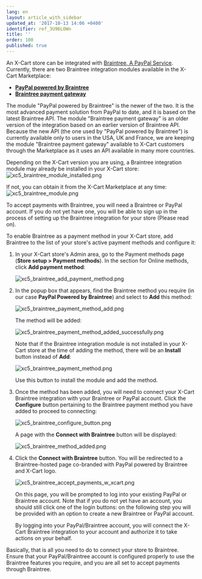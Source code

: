 ```yaml
---
lang: en
layout: article_with_sidebar
updated_at: '2017-10-13 14:06 +0400'
identifier: ref_3U96LOWn
title: ''
order: 100
published: true
---
```

An X-Cart store can be integrated with [Braintree, A PayPal Service](https://www.braintreepayments.com/). Currently, there are two Braintree integration modules available in the X-Cart Marketplace:
   
   * **[PayPal powered by Braintree](https://market.x-cart.com/addons/paypal-powered-by-braintree.html)** 
   * **[Braintree payment gateway](https://market.x-cart.com/addons/braintree-for-xcart5.html)**

The module "PayPal powered by Braintree" is the newer of the two. It is the most advanced payment solution from PayPal to date, and it is based on the latest Braintree API. 
The module "Braintree payment gateway" is an older version of the integration based on an earlier version of Braintree API. 
Because the new API (the one used by "PayPal powered by Braintree") is currently available only to users in the USA, UK and France, we are keeping the module "Braintree payment gateway" available to X-Cart customers through the Marketplace as it uses an API available in many more countries. 

Depending on the X-Cart version you are using, a Braintree integration module may already be installed in your X-Cart store:
![xc5_braintree_module_installed.png]({{site.baseurl}}/attachments/ref_3U96LOWn/xc5_braintree_module_installed.png)

If not, you can obtain it from the X-Cart Marketplace at any time:
![xc5_braintree_module.png]({{site.baseurl}}/attachments/ref_3U96LOWn/xc5_braintree_module.png)

To accept payments with Braintree, you will need a Braintree or PayPal account. If you do not yet have one, you will be able to sign up in the process of setting up the Braintree integration for your store (Please read on).

To enable Braintree as a payment method in your X-Cart store, add Braintree to the list of your store's active payment methods and configure it:

   1. In your X-Cart store's Admin area, go to the Payment methods page (**Store setup > Payment methods**). In the section for Online methods, click **Add payment method**:
        
      ![xc5_braintree_add_payment_method.png]({{site.baseurl}}/attachments/ref_3U96LOWn/xc5_braintree_add_payment_method.png)

   2. In the popup box that appears, find the Braintree method you require (in our case **PayPal Powered by Braintree**) and select to **Add** this method:

      ![xc5_braintree_payment_method_add.png]({{site.baseurl}}/attachments/ref_3U96LOWn/xc5_braintree_payment_method_add.png)
 
      The method will be added:
     
      ![xc5_braintree_payment_method_added_successfully.png]({{site.baseurl}}/attachments/ref_3U96LOWn/xc5_braintree_payment_method_added_successfully.png)

      Note that if the Braintree integration module is not installed in your X-Cart store at the time of adding the method, there will be an **Install** button instead of **Add**: 
        
      ![xc5_braintree_payment_method.png]({{site.baseurl}}/attachments/ref_3U96LOWn/xc5_braintree_payment_method.png)
        
      Use this button to install the module and add the method.
        
   3. Once the method has been added, you will need to connect your X-Cart Braintree integration with your Braintree or PayPal account. Click the **Configure** button pertaining to the Braintree payment method you have added to proceed to connecting:
    
      ![xc5_braintree_configure_button.png]({{site.baseurl}}/attachments/ref_3U96LOWn/xc5_braintree_configure_button.png)
         
      A page with the **Connect with Braintree** button will be displayed:
       
      ![xc5_braintree_method_added.png]({{site.baseurl}}/attachments/ref_3U96LOWn/xc5_braintree_method_added.png)

   4. Click the **Connect with Braintree** button. You will be redirected to a Braintree-hosted page co-branded with PayPal powered by Braintree and X-Cart logo. 
   
      ![xc5_braintree_accept_payments_w_xcart.png]({{site.baseurl}}/attachments/ref_3U96LOWn/xc5_braintree_accept_payments_w_xcart.png)

      On this page, you will be prompted to log into your existing PayPal or Braintree account. Note that if you do not yet have an account, you should still click one of the login buttons: on the following step you will be provided with an option to create a new Braintree or PayPal account.
      
      By logging into your PayPal/Braintree account, you will connect the X-Cart Braintree integration to your account and authorize it to take actions on your behalf. 
      
Basically, that is all you need to do to connect your store to Braintree. Ensure that your PayPal/Braintree account is configured properly to use the Braintree features you require, and you are all set to accept payments through Braintree.
